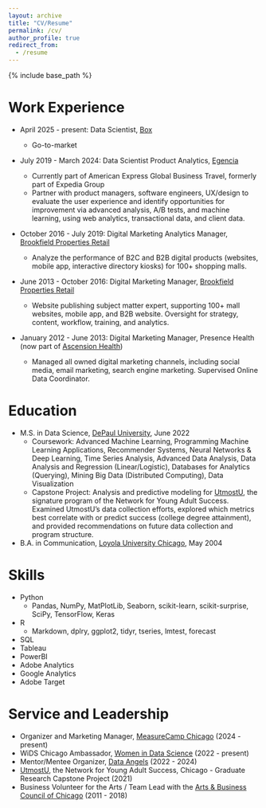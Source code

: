 ```yaml
---
layout: archive
title: "CV/Resume"
permalink: /cv/
author_profile: true
redirect_from:
  - /resume
---
```


{% include base_path %}

Work Experience
======
* April 2025 - present: Data Scientist, [Box](http://www.box.com)
  * Go-to-market

* July 2019 - March 2024: Data Scientist Product Analytics, [Egencia](http://www.egencia.com)
  * Currently part of American Express Global Business Travel, formerly part of Expedia Group
  * Partner with product managers, software engineers, UX/design to evaluate the user experience and identify opportunities for improvement via advanced analysis, A/B tests, and machine learning, using web analytics, transactional data, and client data.

* October 2016 - July 2019: Digital Marketing Analytics Manager, [Brookfield Properties Retail](https://www.brookfieldproperties.com/en/our-businesses/retail.html)
  * Analyze the performance of B2C and B2B digital products (websites, mobile app, interactive directory kiosks) for 100+ shopping malls. 
  
* June 2013 - October 2016: Digital Marketing Manager, [Brookfield Properties Retail](https://www.brookfieldproperties.com/en/our-businesses/retail.html)
  * Website publishing subject matter expert, supporting 100+ mall websites, mobile app, and B2B website. Oversight for strategy, content, workflow, training, and analytics.
  
* January 2012 - June 2013: Digital Marketing Manager, Presence Health (now part of [Ascension Health](https://healthcare.ascension.org/))
  * Managed all owned digital marketing channels, including social media, email marketing, search engine marketing. Supervised Online Data Coordinator. 


Education
======
* M.S. in Data Science, [DePaul University](https://www.cdm.depaul.edu/academics/Pages/MS-in-Data-Science.aspx), June 2022
  * Coursework: Advanced Machine Learning, Programming Machine Learning Applications, Recommender Systems, Neural Networks & Deep Learning, Time Series Analysis, Advanced Data Analysis, Data Analysis and Regression (Linear/Logistic), Databases for Analytics (Querying), Mining Big Data (Distributed Computing), Data Visualization
  * Capstone Project: Analysis and predictive modeling for [UtmostU](https://www.utmostu.org/), the signature program of the Network for Young Adult Success. Examined UtmostU’s data collection efforts, explored which metrics best correlate with or predict success (college degree attainment), and provided recommendations on future data collection and program structure.
* B.A. in Communication, [Loyola University Chicago](https://www.luc.edu/), May 2004


  
Skills
======
* Python
  * Pandas, NumPy, MatPlotLib, Seaborn, scikit-learn, scikit-surprise, SciPy, TensorFlow, Keras  
* R
  * Markdown, dplry, ggplot2, tidyr, tseries, lmtest, forecast
* SQL 
* Tableau
* PowerBI
* Adobe Analytics
* Google Analytics
* Adobe Target 
  
Service and Leadership
======
* Organizer and Marketing Manager, [MeasureCamp Chicago](https://chicago.measurecamp.org/) (2024 - present)
* WiDS Chicago Ambassador, [Women in Data Science](https://www.widsconference.org/) (2022 - present) 
* Mentor/Mentee Organizer, [Data Angels](http://dataangels.org/) (2022 - 2024) 
* [UtmostU](https://www.utmostu.org/), the Network for Young Adult Success, Chicago - Graduate Research Capstone Project (2021) 
* Business Volunteer for the Arts / Team Lead with the [Arts & Business Council of Chicago](https://artsbiz-chicago.org/) (2011 - 2018) 
